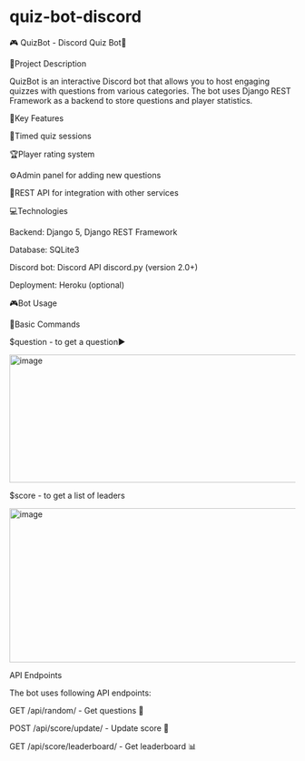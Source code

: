 # quiz-bot-discord
🎮 QuizBot - Discord Quiz Bot🤖

📝Project Description

QuizBot is an interactive Discord bot that allows you to host engaging quizzes with questions from various categories. The bot uses Django REST Framework as a backend to store questions and player statistics.


🌟Key Features

🎯Timed quiz sessions

🏆Player rating system

⚙️Admin panel for adding new questions

🔌REST API for integration with other services


💻Technologies

Backend: Django 5, Django REST Framework

Database: SQLite3

Discord bot: Discord API discord.py (version 2.0+)

Deployment: Heroku (optional)


🎮Bot Usage

🔹Basic Commands

$question - to get a question▶️

<img width="657" height="225" alt="image" src="https://github.com/user-attachments/assets/6202edc4-0c98-4af0-a209-0a1fafcf62e1" />

$score - to get a list of leaders

<img width="650" height="271" alt="image" src="https://github.com/user-attachments/assets/5dd04790-48b5-4276-a22f-52ec844334c5" />


API Endpoints

The bot uses following API endpoints:

GET /api/random/ - Get questions 🎲 

POST /api/score/update/ - Update score 💯

GET /api/score/leaderboard/ - Get leaderboard  📊 
